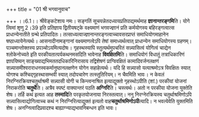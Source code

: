 +++
title = "01 श्री भगवानुवाच"

+++
।।6.1।। श्रीवेङ्कटेशाय नमः। सङ्गतिं सूचयन्नेतदध्यायप्रतिपाद्यमर्थमाह
**ज्ञानान्तरङ्गमि**ति। योगे त्विमां शृणु 2।39 इति प्रतिज्ञाय द्वितीयषट्के
वक्ष्यमाणं भगवज्ज्ञानं प्रति कर्मयोगस्य बहिरङ्गत्वात्स प्राधान्येनातीते
ग्रन्थे प्रतिपादितः। तत्साध्यत्वाज्ज्ञानान्तरङ्गत्वाच्चावसरप्राप्तं
समाधियोगमाहानेन षष्ठाध्यायेनेत्यर्थः। आसनादीनामङ्गानां वक्ष्यमाणत्वेऽपि
तेषां समाध्यर्थत्वात् प्राधान्येन समाधियोगस्य ग्रहणम्। पञ्चमान्तोक्तस्य
प्रपञ्चोऽयमित्यदोषः। गृहस्थस्यापि स्तुत्यर्थमुपचरितं सन्न्यासित्वं
योगित्वं चाद्येन श्लोकेनोच्यते इति परकीयतात्पर्यकथनमसदिति भावेनाह
**विवक्षितमि**ति। समाधियोगं विधातुं तत्राधिकारिणं ज्ञापयिष्यन्
साङ्ख्याद्यभिमततदधिकारिनिरासाय तद्विशेषणं प्राग्विवक्षितं
कामादिवर्जनलक्षणं सन्न्यासमीश्वराराधनस्वकर्मानुष्ठानलक्षणेन योगेन
सहाहेत्यर्थः। यदि हि सन्न्यासो यत्याश्रमोऽत्र विवक्षितः स्यात् योगश्च
कश्चिद्गृहस्थासम्भवी स्यात् तदोपचारेण तत्स्तुतिरियम्। न चैवमिति भावः। न
केवलं निरग्निरक्रियश्चतुर्थाश्रमी सन्न्यासी योगी च किन्त्वनाश्रित
इत्याद्युक्तो गृहस्थोऽपीति (शां.) परकीयां योजनां निराकरोति
**चतुर्थे**ति। अत्रैव स्पष्टं वाक्यान्तरं पठति **अग्निरि**ति।
चस्त्वर्थः। अतो न परकीया योजना युक्तेति शेषः। तर्हि कथं इत्यत आह
**तस्मादि**ति परकृतयोजनाया निरस्तत्वात्। ननु निरग्नेरक्रियस्य
चतुर्थाश्रमिणोऽपि सन्न्यासित्वाद्योगित्वाच्च कथं न निरग्निरित्याद्युक्तं
इत्यतो वाह**चतुर्थाश्रमिणोऽपी**त्यादि। न भवत्येवेति युक्तमिति शेषः।
अनग्नित्वादिप्रवादश्च बाह्याग्न्याद्यभावनिबन्धन इति भावः।
